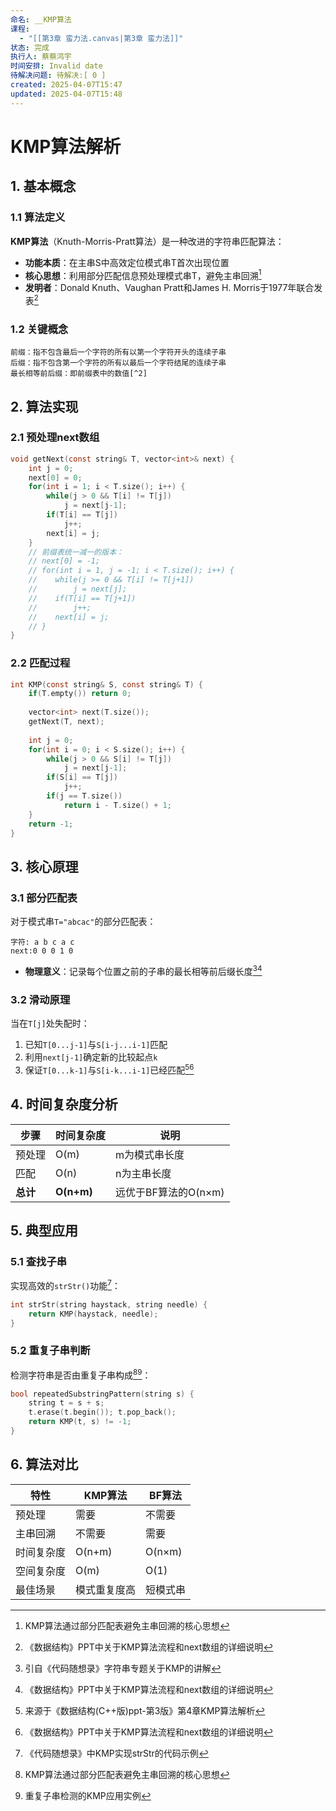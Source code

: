 ```yaml
---
命名: __KMP算法
课程:
  - "[[第3章 蛮力法.canvas|第3章 蛮力法]]"
状态: 完成
执行人: 蔡蔡鸿宇
时间安排: Invalid date
待解决问题: 待解决:[ 0 ]
created: 2025-04-07T15:47
updated: 2025-04-07T15:48
---
```


# KMP算法解析

## 1. 基本概念
### 1.1 算法定义
**KMP算法**（Knuth-Morris-Pratt算法）是一种改进的字符串匹配算法：
- **功能本质**：在主串S中高效定位模式串T首次出现位置
- **核心思想**：利用部分匹配信息预处理模式串T，避免主串回溯[^3]
- **发明者**：Donald Knuth、Vaughan Pratt和James H. Morris于1977年联合发表[^6]

### 1.2 关键概念
```
前缀：指不包含最后一个字符的所有以第一个字符开头的连续子串
后缀：指不包含第一个字符的所有以最后一个字符结尾的连续子串
最长相等前后缀：即前缀表中的数值[^2]
```

## 2. 算法实现

### 2.1 预处理next数组
```c
void getNext(const string& T, vector<int>& next) {
    int j = 0;
    next[0] = 0;
    for(int i = 1; i < T.size(); i++) {
        while(j > 0 && T[i] != T[j]) 
            j = next[j-1];
        if(T[i] == T[j]) 
            j++;
        next[i] = j;
    }
    // 前缀表统一减一的版本：
    // next[0] = -1;
    // for(int i = 1, j = -1; i < T.size(); i++) {
    //    while(j >= 0 && T[i] != T[j+1]) 
    //        j = next[j];
    //    if(T[i] == T[j+1]) 
    //        j++;
    //    next[i] = j;
    // }
}
```

### 2.2 匹配过程
```c
int KMP(const string& S, const string& T) {
    if(T.empty()) return 0;
  
    vector<int> next(T.size());
    getNext(T, next);
  
    int j = 0;
    for(int i = 0; i < S.size(); i++) {
        while(j > 0 && S[i] != T[j])
            j = next[j-1];
        if(S[i] == T[j])
            j++;
        if(j == T.size())
            return i - T.size() + 1;
    }
    return -1;
}
```

## 3. 核心原理

### 3.1 部分匹配表
对于模式串`T="abcac"`的部分匹配表：
```
字符: a b c a c
next:0 0 0 1 0
```
- **物理意义**：记录每个位置之前的子串的最长相等前后缀长度[^2][^6]

### 3.2 滑动原理
当在`T[j]`处失配时：
1. 已知`T[0...j-1]`与`S[i-j...i-1]`匹配
2. 利用`next[j-1]`确定新的比较起点`k`
3. 保证`T[0...k-1]`与`S[i-k...i-1]`已经匹配[^1][^6]

## 4. 时间复杂度分析

| 步骤 | 时间复杂度 | 说明 |
|------|------------|------|
| 预处理 | O(m) | m为模式串长度 |
| 匹配 | O(n) | n为主串长度 |
| **总计** | **O(n+m)** | 远优于BF算法的O(n×m) |

## 5. 典型应用

### 5.1 查找子串
实现高效的`strStr()`功能[^4]：
```cpp
int strStr(string haystack, string needle) {
    return KMP(haystack, needle);
}
```

### 5.2 重复子串判断
检测字符串是否由重复子串构成[^3][^5]：
```cpp
bool repeatedSubstringPattern(string s) {
    string t = s + s;
    t.erase(t.begin()); t.pop_back();
    return KMP(t, s) != -1;
}
```

## 6. 算法对比

| 特性 | KMP算法 | BF算法 |
|------|---------|--------|
| 预处理 | 需要 | 不需要 |
| 主串回溯 | 不需要 | 需要 |
| 时间复杂度 | O(n+m) | O(n×m) |
| 空间复杂度 | O(m) | O(1) |
| 最佳场景 | 模式重复度高 | 短模式串 |

[^1]: 来源于《数据结构(C++版)ppt-第3版》第4章KMP算法解析
[^2]: 引自《代码随想录》字符串专题关于KMP的讲解
[^3]: KMP算法通过部分匹配表避免主串回溯的核心思想
[^4]: 《代码随想录》中KMP实现strStr的代码示例
[^5]: 重复子串检测的KMP应用实例
[^6]: 《数据结构》PPT中关于KMP算法流程和next数组的详细说明
